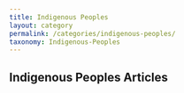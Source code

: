 ```yaml
---
title: Indigenous Peoples
layout: category
permalink: /categories/indigenous-peoples/
taxonomy: Indigenous-Peoples
---
```


## Indigenous Peoples Articles
